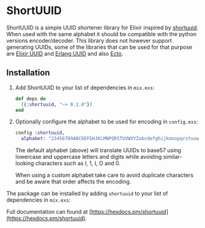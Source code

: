 # ShortUUID

ShortUUID is a simple UUID shortener library for Elixir inspired by [shortuuid](https://github.com/skorokithakis/shortuuid).
When used with the same alphabet it should be compatible with the python versions encoder/decoder.
This library does not however support generating UUIDs, some of the libraries that can be used for that purpose are
[Elixir UUID](https://github.com/zyro/elixir-uuid) and [Erlang UUID](https://github.com/okeuday/uuid) and also [Ecto](https://hexdocs.pm/ecto/Ecto.UUID.html).

## Installation
1. Add ShortUUID to your list of dependencies in `mix.exs`:
  
    ```elixir
    def deps do
      [{:shortuuid, "~> 0.1.0"}]
    end
    ```
 
2. Optionally configure the alphabet to be used for encoding in `config.exs`:

    ```elixir
    config :shortuuid,
      alphabet: "23456789ABCDEFGHJKLMNPQRSTUVWXYZabcdefghijkmnopqrstuvwxyz"
    ```
 
    The default alphabet (above) will translate UUIDs to base57 using lowercase and uppercase letters
    and digits while avoiding similar-looking characters such as l, 1, I, O and 0.
    
    When using a custom alphabet take care to avoid duplicate characters and be aware that order affects the encoding.

The package can be installed by adding `shortuuid` to your list of dependencies in `mix.exs`:


Full documentation can found at [https://hexdocs.pm/shortuuid](https://hexdocs.pm/shortuuid).

